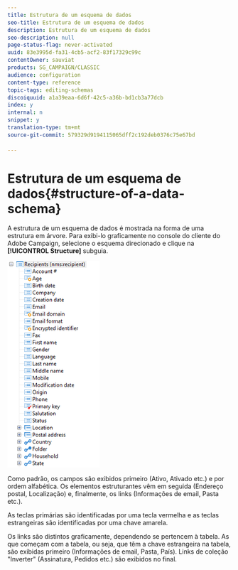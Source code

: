 ```yaml
---
title: Estrutura de um esquema de dados
seo-title: Estrutura de um esquema de dados
description: Estrutura de um esquema de dados
seo-description: null
page-status-flag: never-activated
uuid: 83e3995d-fa31-4cb5-acf2-83f17329c99c
contentOwner: sauviat
products: SG_CAMPAIGN/CLASSIC
audience: configuration
content-type: reference
topic-tags: editing-schemas
discoiquuid: a1a39eaa-6d6f-42c5-a36b-bd1cb3a77dcb
index: y
internal: n
snippet: y
translation-type: tm+mt
source-git-commit: 579329d9194115065dff2c192deb0376c75e67bd

---
```



# Estrutura de um esquema de dados{#structure-of-a-data-schema}

A estrutura de um esquema de dados é mostrada na forma de uma estrutura em árvore. Para exibi-lo graficamente no console do cliente do Adobe Campaign, selecione o esquema direcionado e clique na **[!UICONTROL Structure]** subguia.

![](assets/d_ncs_integration_schema_arbo.png)

Como padrão, os campos são exibidos primeiro (Ativo, Ativado etc.) e por ordem alfabética. Os elementos estruturantes vêm em seguida (Endereço postal, Localização) e, finalmente, os links (Informações de email, Pasta etc.).

As teclas primárias são identificadas por uma tecla vermelha e as teclas estrangeiras são identificadas por uma chave amarela.

Os links são distintos graficamente, dependendo se pertencem à tabela. As que começam com a tabela, ou seja, que têm a chave estrangeira na tabela, são exibidas primeiro (Informações de email, Pasta, País). Links de coleção &quot;Inverter&quot; (Assinatura, Pedidos etc.) são exibidos no final.
